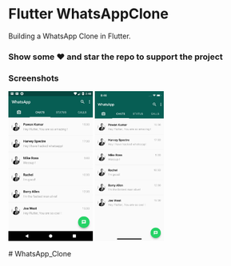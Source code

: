 # Flutter WhatsAppClone

Building a WhatsApp Clone in Flutter.

### Show some :heart: and star the repo to support the project

### Screenshots

<img src="ss1.png" height="300em" /> <img src="ss2.png" height="300em" />

#   W h a t s A p p _ C l o n e 
 
 